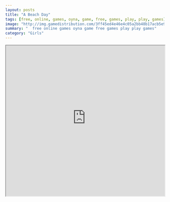 ```yaml
---
layout: posts
title: "A Beach Day"
tags: [free, online, games, oyna, game, free, games, play, play, games]
image: "http://img.gamedistribution.com/3ff45ed4e46e4c05a2bb48b17acb5e99.jpg"
summary: "  free online games oyna game free games play play games"
category: "Girls"
---
```




<iframe width="100%" height="480px;" src="http://flash.gamedistribution.com?game=3ff45ed4e46e4c05a2bb48b17acb5e99"></iframe>